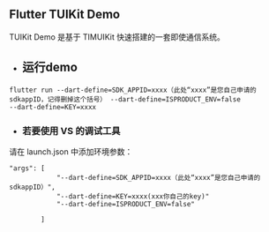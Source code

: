## Flutter TUIKit Demo

TUIKit Demo 是基于 TIMUIKit 快速搭建的一套即使通信系统。

- ## 运行demo
```
flutter run --dart-define=SDK_APPID=xxxx（此处“xxxx”是您自己申请的 sdkappID，记得删掉这个括号） --dart-define=ISPRODUCT_ENV=false
--dart-define=KEY=xxxx
```

- ### 若要使用 VS 的调试工具
请在 launch.json 中添加环境参数：
```
"args": [
            "--dart-define=SDK_APPID=xxxx（此处“xxxx”是您自己申请的 sdkappID）",
            "--dart-define=KEY=xxxx(xxx你自己的key)"
            "--dart-define=ISPRODUCT_ENV=false"
            
        ]
```
